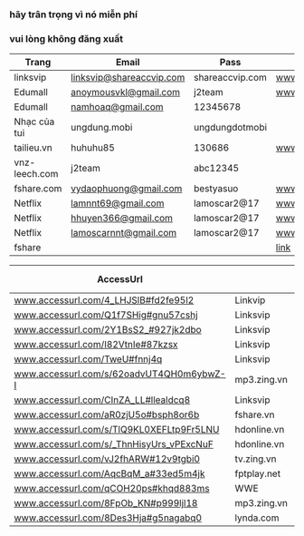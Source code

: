 ### hãy trân trọng vì nó miễn phí
### vui lòng không đăng xuất

Trang         | Email                    | Pass            | nguồn |
--------------|--------------------------|-----------------|-------|
linksvip      | linksvip@shareaccvip.com | shareaccvip.com | www.fb.com/499240453741413
Edumall       | anoymousvkl@gmail.com    | j2team          | www.fb.com/429143117417814
Edumall       | namhoaq@gmail.com        | 12345678        |
Nhạc của tui  | ungdung.mobi             | ungdungdotmobi  |
tailieu.vn    | huhuhu85                 | 130686          | www.fb.com/454106888254770
vnz-leech.com | j2team				           | abc12345        |
fshare.com	  |	vydaophuong@gmail.com    |	bestyasuo		   |  www.fb.com/477284892603636
Netflix       | lamnnt69@gmail.com       | lamoscar2@17    |  www.fb.com/494840817514710
Netflix       | hhuyen366@gmail.com      | lamoscar2@17    |  www.fb.com/494840817514710
Netflix       | lamoscarnnt@gmail.com    | lamoscar2@17    |  www.fb.com/494840817514710
fshare        |                          |                 | [link](www.docs.google.com/document/d/15M00KhjFQfQvIpG5UFtOSm5RxOK28ce9LosOpHiH0Yw/edit)

|AccessUrl|   | Tài khoản | Nguồn |
|---------|---|---|---|
www.accessurl.com/4_LHJSlB#fd2fe95l2      | Linkvip           | |
www.accessurl.com/Q1f7SHig#gnu57cshj      | Linksvip          |
www.accessurl.com/2Y1BsS2_#927jk2dbo      | Linksvip          |
www.accessurl.com/I82VtnIe#87kzsx         | Linksvip          | 
www.accessurl.com/TweU#fnnj4q             | Linksvip          | 
www.accessurl.com/s/62oadvUT4QH0m6ybwZ-I  | mp3.zing.vn       | | [Nguồn](www.fb.com/493301944335264)
www.accessurl.com/CInZA_LL#llealdcq8      | Linksvip          | | [nguồn](www.fb.com/461036374228488) | iloveyou_0071412@yahoo.com 
www.accessurl.com/aR0zjU5o#bsph8or6b      | fshare.vn         | | [nguồn](www.fb.com/479077769091015) | tewisken@gmail.com         
www.accessurl.com/s/TlQ9KL0XEFLtp9Fr5LNU  | hdonline.vn       | | [nguồn](www.fb.com/490081231324002)
www.accessurl.com/s/_ThnHisyUrs_vPExcNuF  | hdonline.vn       | | [nguồn](www.fb.com/492743724391086)
www.accessurl.com/vJ2fhARW#12v9tgbi0      | tv.zing.vn        | | [nguồn](www.fb.com/471268223205303)
www.accessurl.com/AqcBqM_a#33ed5m4jk      | fptplay.net       | | [nguồn](www.:fb.com/471269626538496)
www.accessurl.com/qCOH20ps#khqd883ms      | WWE               |
www.accessurl.com/8FpOb_KN#p999ljl18      | mp3.zing.vn       | | [nguồn](www.fb.com/471663566499102)
www.accessurl.com/8Des3Hja#g5nagabq0      | lynda.com		    | | | [nguồn](www.fb.com/478643662467759)

